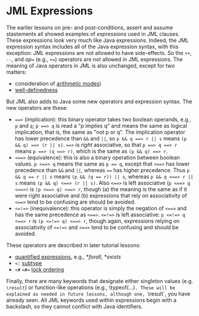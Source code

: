 # JML Expressions

The earlier lessons on pre- and post-conditions, assert and assume
stastements all showed examples of *expressions* used in JML clauses.
These expressions look very much  like Java expressions.
Indeed, the JML expression syntax includes all of the Java expression
syntax, with this exception: JML expressions are not allowed to have
side-effects. So the `++`, `--`, and _op_`=` (e.g., `+=`) operators are
not allowed in JML expressions. The meaning of Java operators in 
JML is also unchanged, except for two matters:
* consideration of [arithmetic modes](ArithmeticModes))
* [well-definedness](WellDefinedExpressions)

But JML also adds to Java some new operators and expression syntax. The new operators are these:

* `==>` (implication): this binary operator takes two boolean operands, e.g., `p` and `q`; `p ==> q` is read a "p implies q" and means the same as logical implication, that is, the same as "not p or q". The implication operator has lower 
precedence than `&&` and `||`, so `p && q ==> r || s` means
`(p && q) ==> (r || s)`. `==>` is *right* associative, so that
`p ==> q ==> r` means `p ==> (q ==> r)`, which is the same as `(p && q) ==> r`.
* `<==>` (equivalence): this is also a binary operation between boolean values.
`p <==> q` means the same as `p == q`, except that `<==>` has lower precedence than `&&` and `||`, whereas `==` has higher precedence. 
Thus `p && q == r || s` means `(p && (q == r)) || s`, whereas
`p && q <==> r || s` means `(p && q) <==> (r || s)`.
Also `<==>` is left associative (`p <==> q <==>r` is `(p <==> q) <==> r`, 
though (a) the meaning is the same as if it were right associative and (b) 
expressions that rely on associativity of `<==>` tend to be confusing are should be avoided.
* `<=!=>` (inequivalence): this operator is simply the negation of `<==>`
and has the same precedence as `<==>`.  `<=!=>` is left associative:
`p <=!=> q <==> r` is `(p <=!=> q) <==> r`, though again, expressions relying on associativity of `<=!=>` and `<==>` tend to be confusing and should be avoided.

These operators are described in later tutorial lessons:

* [quantified expressions](QuantifiedExpressions), e.g., **forall*, **exists*
* `<:` [subtype](SubtypeOperator)
* `<#` `<#=` [lock ordering](LockOrdering)

Finally, there are many keywords that designate either singleton values (e.g. `\result`) or function-like operations (e.g., \typeof(...)`. These will be 
explained as needed in future lessons, although one, `\result`, you have already seen. All JML keywords used within expressions begin with a backslash, so they
cannot conflict with Java identifiers.
